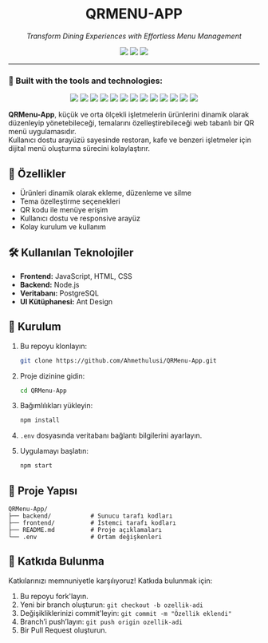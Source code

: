 
<h1 align="center">QRMENU-APP</h1>
<p align="center"><i>Transform Dining Experiences with Effortless Menu Management</i></p>

<p align="center">
  <img src="https://img.shields.io/badge/last%20commit-february-blue" />
  <img src="https://img.shields.io/badge/javascript-85.3%25-yellow" />
  <img src="https://img.shields.io/badge/languages-3-success" />
</p>

---

### 🧰 Built with the tools and technologies:

<p align="center">
  <img src="https://img.shields.io/badge/Express-black?logo=express&logoColor=white" />
  <img src="https://img.shields.io/badge/JSON-fff?logo=json&logoColor=black" />
  <img src="https://img.shields.io/badge/Markdown-000?logo=markdown&logoColor=white" />
  <img src="https://img.shields.io/badge/npm-CB3837?logo=npm&logoColor=white" />
  <img src="https://img.shields.io/badge/.ENV-yellow?logo=dotenv&logoColor=black" />
  <img src="https://img.shields.io/badge/JavaScript-F7DF1E?logo=javascript&logoColor=black" />
  <img src="https://img.shields.io/badge/Nodemon-76D04B?logo=nodemon&logoColor=white" />
  <img src="https://img.shields.io/badge/React_Bootstrap-563d7c?logo=bootstrap&logoColor=white" />
  <img src="https://img.shields.io/badge/React-61DAFB?logo=react&logoColor=black" />
  <img src="https://img.shields.io/badge/Sequelize-52B0E7?logo=sequelize&logoColor=white" />
  <img src="https://img.shields.io/badge/Vite-646CFF?logo=vite&logoColor=white" />
  <img src="https://img.shields.io/badge/ESLint-4B32C3?logo=eslint&logoColor=white" />
  <img src="https://img.shields.io/badge/AntDesign-7952B3?logo=antdesign&logoColor=white" />
</p>



**QRMenu-App**, küçük ve orta ölçekli işletmelerin ürünlerini dinamik olarak düzenleyip yönetebileceği, temalarını özelleştirebileceği web tabanlı bir QR menü uygulamasıdır.  
Kullanıcı dostu arayüzü sayesinde restoran, kafe ve benzeri işletmeler için dijital menü oluşturma sürecini kolaylaştırır.

## 🚀 Özellikler

- Ürünleri dinamik olarak ekleme, düzenleme ve silme
- Tema özelleştirme seçenekleri
- QR kodu ile menüye erişim
- Kullanıcı dostu ve responsive arayüz
- Kolay kurulum ve kullanım

## 🛠️ Kullanılan Teknolojiler

- **Frontend:** JavaScript, HTML, CSS
- **Backend:** Node.js
- **Veritabanı:** PostgreSQL
- **UI Kütüphanesi:** Ant Design

## 🔧 Kurulum

1. Bu repoyu klonlayın:
   ```bash
   git clone https://github.com/Ahmethulusi/QRMenu-App.git
   ```

2. Proje dizinine gidin:
   ```bash
   cd QRMenu-App
   ```

3. Bağımlılıkları yükleyin:
   ```bash
   npm install
   ```

4. `.env` dosyasında veritabanı bağlantı bilgilerini ayarlayın.

5. Uygulamayı başlatın:
   ```bash
   npm start
   ```

## 📁 Proje Yapısı

```
QRMenu-App/
├── backend/           # Sunucu tarafı kodları
├── frontend/          # İstemci tarafı kodları
├── README.md          # Proje açıklamaları
└── .env               # Ortam değişkenleri
```

## 🤝 Katkıda Bulunma

Katkılarınızı memnuniyetle karşılıyoruz! Katkıda bulunmak için:

1. Bu repoyu fork'layın.
2. Yeni bir branch oluşturun: `git checkout -b ozellik-adi`
3. Değişikliklerinizi commit'leyin: `git commit -m "Özellik eklendi"`
4. Branch’i push’layın: `git push origin ozellik-adi`
5. Bir Pull Request oluşturun.
